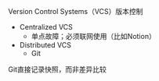 Version Control Systems（VCS）版本控制

- Centralized VCS
  - 单点故障；必须联网使用（比如Notion）
- Distributed VCS
  - Git



Git直接记录快照，而非差异比较
